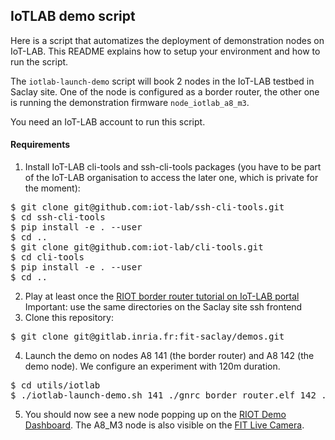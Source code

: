 ## IoTLAB demo script

Here is a script that automatizes the deployment of demonstration nodes on
IoT-LAB. This README explains how to setup your environment and how to run
the script.

The `iotlab-launch-demo` script will book 2 nodes in the IoT-LAB testbed in
Saclay site. One of the node is configured as a border router, the other one
is running the demonstration firmware `node_iotlab_a8_m3`.

You need an IoT-LAB account to run this script.

#### Requirements

1. Install IoT-LAB cli-tools and ssh-cli-tools packages (you have to be part of
   the IoT-LAB organisation to access the later one, which is private for the
   moment):
<pre>
$ git clone git@github.com:iot-lab/ssh-cli-tools.git
$ cd ssh-cli-tools
$ pip install -e . --user
$ cd ..
$ git clone git@github.com:iot-lab/cli-tools.git
$ cd cli-tools
$ pip install -e . --user
$ cd ..
</pre>
2. Play at least once the [RIOT border router tutorial on IoT-LAB
   portal](https://www.iot-lab.info/tutorials/riot-public-ipv66lowpan-network-with-a8-m3-nodes/)
   Important: use the same directories on the Saclay site ssh frontend
3. Clone this repository:
<pre>
$ git clone git@gitlab.inria.fr:fit-saclay/demos.git
</pre>
4. Launch the demo on nodes A8 141 (the border router) and A8 142 (the demo
   node). We configure an experiment with 120m duration.
<pre>
$ cd utils/iotlab 
$ ./iotlab-launch-demo.sh 141 ./gnrc_border_router.elf 142 ./dashboard_riot_a8_m3.elf 120
</pre>
5. You should now see a new node popping up on the
   [RIOT Demo Dashboard](http://riot-demo.inria.fr). The A8_M3 node is also visible
   on the [FIT Live Camera](http://demo-fit.saclay.inria.fr).
